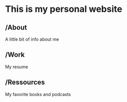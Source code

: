 # This is my personal website

## /About
A little bit of info about me

## /Work
My resume

## /Ressources
My favorite books and podcasts

